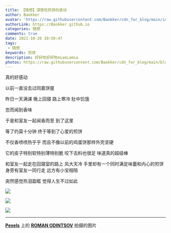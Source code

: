```yaml
---
title: 【随想】深夜吃煎饼的感动
author: Baokker
avatar: 'https://raw.githubusercontent.com/Baokker/cdn_for_blog/main/img/custom/avatar.jpg'
authorLink: https://Baokker.github.io
categories: 随想
comments: true
date: 2021-10-26 10:59:47
tags: 
 - 随想
keywords: 煎饼
description: 好好吃好好吃miamiamia
photos: https://raw.githubusercontent.com/Baokker/cdn_for_blog/main/blog_imgs/pexels-roman-odintsov-4955210.jpg
---
```


真的好感动

以前一直没去过同嘉饼屋

昨日一天满课 晚上回寝 路上寒冷 肚中饥饿

忽而闻到香味

于是和室友一起闻香而至 到了这里

等了约莫十分钟 终于等到了心爱的煎饼

不仅香喷喷热乎乎 而且不像以前的鸡蛋饼那样外壳坚硬

它的皮子特别软特别薄特别脆 咬下去料也很足 味道真的超级棒

和室友一起走在回寝室的路上 风大天冷 手里却有一个同时满足味蕾和内心的煎饼 身旁有室友一同行走 远方有小宝相陪

突然感觉热泪盈眶 觉得人生不过如此

![](https://raw.githubusercontent.com/Baokker/cdn_for_blog/main/blog_imgs/IMG_20211025_211142.jpg)

![](https://raw.githubusercontent.com/Baokker/cdn_for_blog/main/blog_imgs/IMG_20211025_211139.jpg)

![](https://raw.githubusercontent.com/Baokker/cdn_for_blog/main/blog_imgs/IMG_20211025_211416.jpg)



---

**[Pexels](https://www.pexels.com/zh-cn/photo/4955210/?utm_content=attributionCopyText&utm_medium=referral&utm_source=pexels)** 上的 **[ROMAN ODINTSOV](https://www.pexels.com/zh-cn/@roman-odintsov?utm_content=attributionCopyText&utm_medium=referral&utm_source=pexels)** 拍摄的图片
